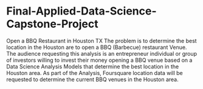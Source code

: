 # Final-Applied-Data-Science-Capstone-Project
Open a BBQ Restaurant in Houston TX
The problem is to determine the best location in the Houston are to open a BBQ (Barbecue) restaurant Venue.
The audience requesting this analysis is an entrepreneur individual or group of investors willing to invest their money opening a BBQ venue based on a Data Science Analysis Models that determine the best location in the Houston area.
As part of the Analysis, Foursquare location data will be requested to determine the current BBQ venues in the Houston area.

